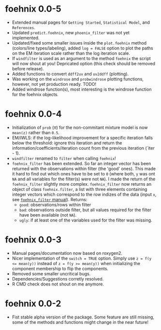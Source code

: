 
# foehnix 0.0-5

* Extended manual pages for `Getting Started`, `Statistical Model`,
  and `References`.
* Updated `predict.foehnix`, new `phoenix_filter` was not yet implemented.
* Updated/fixed some smaller issues inside the `plot.foehnix` method
  (colors/line types/labeling), added `log = FALSE` option to plot the
  paths on the EM iteration scale rather than the log iteration scale.
* If `windfilter` is used as an argument to the method `foehnix` the
  script will now shout at you! Depricated option (this check should
  be removed before release).
* Added functions to convert `ddff2uv` and `uv2ddff` (plotting).
* Was working on the `windrose` and `probwindrose` plotting functions,
  however, not yet production ready. TODO!
* Added windrose function(s), most interesting is the windrose function
  for the foehnix objects.

# foehnix 0.0-4

* Initialization of `prob` ($\pi$) for the non-commitant mixture model
  is now `mean(z)` rather than `0.5`.
* EM/IWLS: if the log-likelihood improvement for a specific iteration
  falls below the threshold: ignore this iteration and return the
  information/coefficients/iteration count from the previous iteration
  (`iter - 1).
* `windfilter` renamed to `filter` when calling `foehnix`!
* `foehnix_filter` has been extended. So far an integer vector has
  been returned with the observations within filter (the 'good' ones).
  This made it hard to find out which ones have to be set to `0` 
  (where both, `y` was ont `NA` and all variables for the filter(s)
  were not `NA`). I made the return of the `foehnix_filter` slightly
  more complex. `foehnix_filter` now returns an object of class
  `foehnix.filter`, a list with three elements containing
  integer vectors which correspond to the row indizes of the data
  (input `x`, see [`foehnix_filter` manual](reference/foehnix_filter.html)).
  Returns:
  * `good`: observations/rows within filter
  * `bad`: observations outside filter, but all values required for the
     filter have been available (not `NA`).
  * `ugly`: if at least one of the variables used for the filter was
     missing.

# foehnix 0.0-3

* Manual pages/documentation now based on roxygen2.
* Nicer implementation of the `switch = TRUE` option. Simply
  use `z = f(y <= mean(y))` instead of `z = f(y >= mean(y))`
  when initializing the component membership to flip the components.
* Removed some smaller uncritical bugs.
* Dependencies/Suggestions corretly resolved.
* R CMD check does not shout on me anymore.

# foehnix 0.0-2

* Fist stable alpha version of the package. Some feature are still missing,
  some of the methods and functions might change in the near future!

